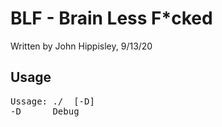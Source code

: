 # BLF - Brain Less F*cked
Written by John Hippisley, 9/13/20

## Usage
<pre>
Ussage: ./ <source file> [-D]
-D		Debug
</pre>
